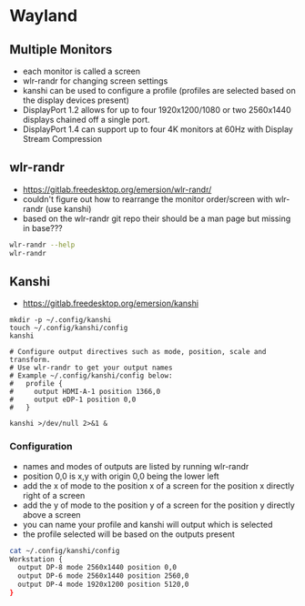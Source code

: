 # Wayland

## Multiple Monitors
* each monitor is called a screen
* wlr-randr for changing screen settings
* kanshi can be used to configure a profile (profiles are selected based on the display devices present)
* DisplayPort 1.2 allows for up to four 1920x1200/1080 or two 2560x1440 displays chained off a single port. 
* DisplayPort 1.4 can support up to four 4K monitors at 60Hz with Display Stream Compression

## wlr-randr 
* https://gitlab.freedesktop.org/emersion/wlr-randr/
* couldn't figure out how to rearrange the monitor order/screen with wlr-randr (use kanshi)
* based on the wlr-randr git repo their should be a man page but missing in base???

```sh
wlr-randr --help
wlr-randr
```

## Kanshi
* https://gitlab.freedesktop.org/emersion/kanshi

```
mkdir -p ~/.config/kanshi
touch ~/.config/kanshi/config
kanshi
```


```
# Configure output directives such as mode, position, scale and transform.
# Use wlr-randr to get your output names
# Example ~/.config/kanshi/config below:
#   profile {
#     output HDMI-A-1 position 1366,0
#     output eDP-1 position 0,0
#   }

kanshi >/dev/null 2>&1 &
```

### Configuration
* names and modes of outputs are listed by running wlr-randr
* position 0,0 is x,y with origin 0,0 being the lower left
* add the x of mode to the position x of a screen for the position x directly right of a screen
* add the y of mode to the position y of a screen for the position y directly above a screen 
* you can name your profile and kanshi will output which is selected
* the profile selected will be based on the outputs present

```sh
cat ~/.config/kanshi/config
Workstation {
  output DP-8 mode 2560x1440 position 0,0
  output DP-6 mode 2560x1440 position 2560,0
  output DP-4 mode 1920x1200 position 5120,0 
}
```